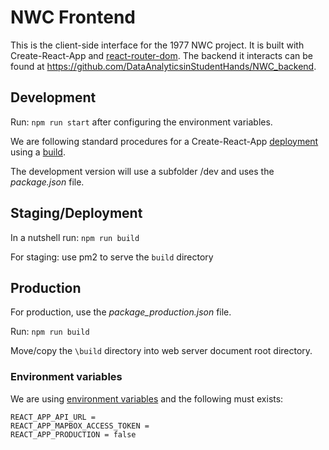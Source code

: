 # NWC Frontend 

This is the client-side interface for the 1977 NWC project. It is built with Create-React-App and [react-router-dom](https://www.npmjs.com/package/react-router-dom). The backend it interacts can be found at https://github.com/DataAnalyticsinStudentHands/NWC_backend.

## Development

Run: `npm run start` after configuring the environment variables.

We are following standard procedures for a Create-React-App [deployment](https://create-react-app.dev/docs/deployment/) using a [build](https://create-react-app.dev/docs/production-build/). 

The development version will use a subfolder /dev and uses the *package.json* file.

## Staging/Deployment

In a nutshell run: `npm run build`

For staging: use pm2 to serve the `build` directory

## Production

For production, use the *package_production.json* file.

Run: `npm run build`

Move/copy the `\build` directory into web server document root directory.


### Environment variables

We are using [environment variables](https://create-react-app.dev/docs/adding-custom-environment-variables) and the following must exists:

```
REACT_APP_API_URL = 
REACT_APP_MAPBOX_ACCESS_TOKEN = 
REACT_APP_PRODUCTION = false
```



